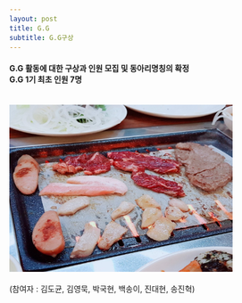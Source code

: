 ```yaml
---
layout: post
title: G.G
subtitle: G.G구상
---
```


<h4>G.G 활동에 대한 구상과 인원 모집 및 동아리명칭의 확정<br>
G.G 1기 최초 인원 7명</h4><br>
<img src="/img/03.15.jpg"
width="400px"
height="300px">
<br><br>
(참여자 : 김도균, 김영묵, 박국현, 백송이, 진대현, 송진혁)
